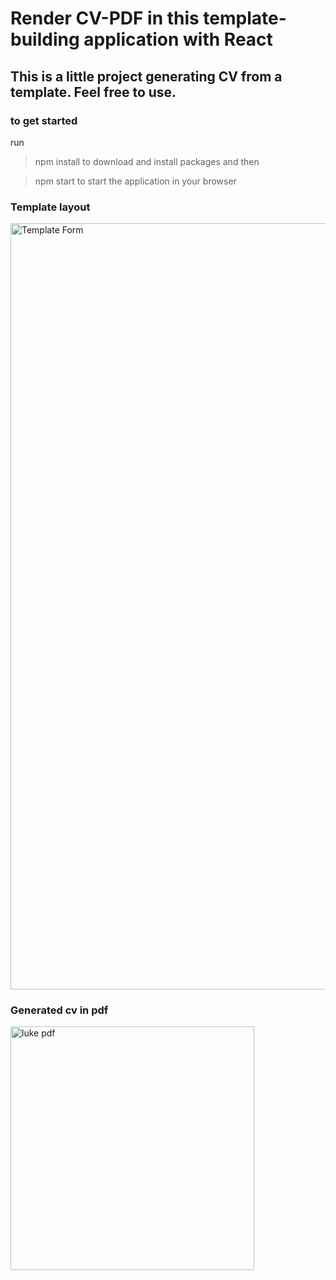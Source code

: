 # Render CV-PDF in this template-building application with React

## This is a little project generating CV from a template. Feel free to use.

### to get started
run
>npm install
to download and install packages and then

>npm start
to start the application in your browser

### Template layout
<img width="1226" alt="Template Form" src="https://user-images.githubusercontent.com/89155031/201392508-190600ee-4517-4e19-8fea-dc7364a24dd7.png">

### Generated cv in pdf
<img width="390" alt="luke pdf" src="https://user-images.githubusercontent.com/89155031/201393055-076c82a1-b205-41b8-8a10-d4231ccd3da6.png">
